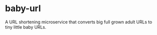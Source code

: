 # baby-url
A URL shortening microservice that converts big full grown adult URLs to tiny little baby URLs.
